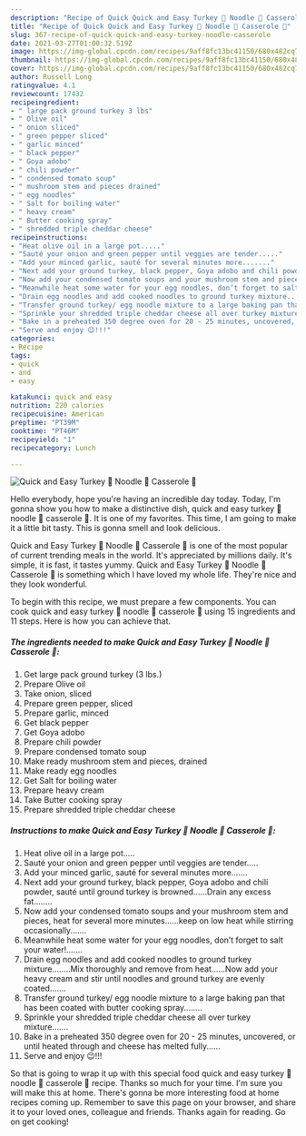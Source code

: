 ```yaml
---
description: "Recipe of Quick Quick and Easy Turkey 🦃 Noodle 🍜 Casserole 🥘"
title: "Recipe of Quick Quick and Easy Turkey 🦃 Noodle 🍜 Casserole 🥘"
slug: 367-recipe-of-quick-quick-and-easy-turkey-noodle-casserole
date: 2021-03-27T01:00:32.519Z
image: https://img-global.cpcdn.com/recipes/9aff8fc13bc41150/680x482cq70/quick-and-easy-turkey-noodle-casserole-recipe-main-photo.jpg
thumbnail: https://img-global.cpcdn.com/recipes/9aff8fc13bc41150/680x482cq70/quick-and-easy-turkey-noodle-casserole-recipe-main-photo.jpg
cover: https://img-global.cpcdn.com/recipes/9aff8fc13bc41150/680x482cq70/quick-and-easy-turkey-noodle-casserole-recipe-main-photo.jpg
author: Russell Long
ratingvalue: 4.1
reviewcount: 17432
recipeingredient:
- " large pack ground turkey 3 lbs"
- " Olive oil"
- " onion sliced"
- " green pepper sliced"
- " garlic minced"
- " black pepper"
- " Goya adobo"
- " chili powder"
- " condensed tomato soup"
- " mushroom stem and pieces drained"
- " egg noodles"
- " Salt for boiling water"
- " heavy cream"
- " Butter cooking spray"
- " shredded triple cheddar cheese"
recipeinstructions:
- "Heat olive oil in a large pot....."
- "Sauté your onion and green pepper until veggies are tender....."
- "Add your minced garlic, sauté for several minutes more......."
- "Next add your ground turkey, black pepper, Goya adobo and chili powder, sauté until ground turkey is browned......Drain any excess fat........"
- "Now add your condensed tomato soups and your mushroom stem and pieces, heat for several more minutes......keep on low heat while stirring occasionally......."
- "Meanwhile heat some water for your egg noodles, don’t forget to salt your water!......."
- "Drain egg noodles and add cooked noodles to ground turkey mixture........Mix thoroughly and remove from heat......Now add your heavy cream and stir until noodles and ground turkey are evenly coated......."
- "Transfer ground turkey/ egg noodle mixture to a large baking pan that has been coated with butter cooking spray........"
- "Sprinkle your shredded triple cheddar cheese all over turkey mixture......."
- "Bake in a preheated 350 degree oven for 20 - 25 minutes, uncovered, or until heated through and cheese has melted fully......"
- "Serve and enjoy 😉!!!"
categories:
- Recipe
tags:
- quick
- and
- easy

katakunci: quick and easy 
nutrition: 220 calories
recipecuisine: American
preptime: "PT39M"
cooktime: "PT46M"
recipeyield: "1"
recipecategory: Lunch

---
```



![Quick and Easy Turkey 🦃 Noodle 🍜 Casserole 🥘](https://img-global.cpcdn.com/recipes/9aff8fc13bc41150/680x482cq70/quick-and-easy-turkey-noodle-casserole-recipe-main-photo.jpg)

Hello everybody, hope you're having an incredible day today. Today, I'm gonna show you how to make a distinctive dish, quick and easy turkey 🦃 noodle 🍜 casserole 🥘. It is one of my favorites. This time, I am going to make it a little bit tasty. This is gonna smell and look delicious.

Quick and Easy Turkey 🦃 Noodle 🍜 Casserole 🥘 is one of the most popular of current trending meals in the world. It's appreciated by millions daily. It's simple, it is fast, it tastes yummy. Quick and Easy Turkey 🦃 Noodle 🍜 Casserole 🥘 is something which I have loved my whole life. They're nice and they look wonderful.




To begin with this recipe, we must prepare a few components. You can cook quick and easy turkey 🦃 noodle 🍜 casserole 🥘 using 15 ingredients and 11 steps. Here is how you can achieve that.

<!--inarticleads1-->

##### The ingredients needed to make Quick and Easy Turkey 🦃 Noodle 🍜 Casserole 🥘:

1. Get  large pack ground turkey (3 lbs.)
1. Prepare  Olive oil
1. Take  onion, sliced
1. Prepare  green pepper, sliced
1. Prepare  garlic, minced
1. Get  black pepper
1. Get  Goya adobo
1. Prepare  chili powder
1. Prepare  condensed tomato soup
1. Make ready  mushroom stem and pieces, drained
1. Make ready  egg noodles
1. Get  Salt for boiling water
1. Prepare  heavy cream
1. Take  Butter cooking spray
1. Prepare  shredded triple cheddar cheese




<!--inarticleads2-->

##### Instructions to make Quick and Easy Turkey 🦃 Noodle 🍜 Casserole 🥘:

1. Heat olive oil in a large pot.....
1. Sauté your onion and green pepper until veggies are tender.....
1. Add your minced garlic, sauté for several minutes more.......
1. Next add your ground turkey, black pepper, Goya adobo and chili powder, sauté until ground turkey is browned......Drain any excess fat........
1. Now add your condensed tomato soups and your mushroom stem and pieces, heat for several more minutes......keep on low heat while stirring occasionally.......
1. Meanwhile heat some water for your egg noodles, don’t forget to salt your water!.......
1. Drain egg noodles and add cooked noodles to ground turkey mixture........Mix thoroughly and remove from heat......Now add your heavy cream and stir until noodles and ground turkey are evenly coated.......
1. Transfer ground turkey/ egg noodle mixture to a large baking pan that has been coated with butter cooking spray........
1. Sprinkle your shredded triple cheddar cheese all over turkey mixture.......
1. Bake in a preheated 350 degree oven for 20 - 25 minutes, uncovered, or until heated through and cheese has melted fully......
1. Serve and enjoy 😉!!!




So that is going to wrap it up with this special food quick and easy turkey 🦃 noodle 🍜 casserole 🥘 recipe. Thanks so much for your time. I'm sure you will make this at home. There's gonna be more interesting food at home recipes coming up. Remember to save this page on your browser, and share it to your loved ones, colleague and friends. Thanks again for reading. Go on get cooking!
